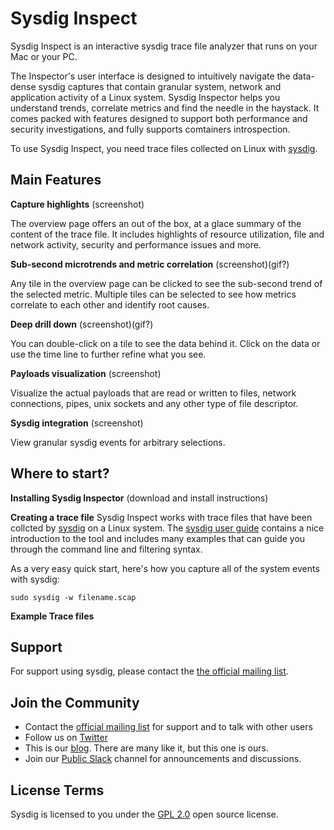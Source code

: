Sysdig Inspect
================

Sysdig Inspect is an interactive sysdig trace file analyzer that runs on your Mac or your PC.

The Inspector's user interface is designed to intuitively navigate the data-dense sysdig captures that contain granular system, network and application activity of a Linux system. Sysdig Inspector helps you understand trends, correlate metrics and find the needle in the haystack. It comes packed with features designed to support both performance and security investigations, and fully supports comtainers introspection.

To use Sysdig Inspect, you need trace files collected on Linux with [sysdig](https://github.com/draios/sysdig).

Main Features
---
**Capture highlights**
(screenshot)

The overview page offers an out of the box, at a glace summary of the content of the trace file. It includes highlights of resource utilization, file and network activity, security and performance issues and more.

**Sub-second microtrends and metric correlation**
(screenshot)(gif?)

Any tile in the overview page can be clicked to see the sub-second trend of the selected metric. Multiple tiles can be selected to see how metrics correlate to each other and identify root causes.

**Deep drill down**
(screenshot)(gif?)

You can double-click on a tile to see the data behind it. Click on the data or use the time line to further refine what you see.

**Payloads visualization**
(screenshot)

Visualize the actual payloads that are read or written to files, network connections, pipes, unix sockets and any other type of file descriptor. 

**Sysdig integration**
(screenshot)

View granular sysdig events for arbitrary selections.

Where to start?
---

**Installing Sysdig Inspector**
(download and install instructions)

**Creating a trace file**
Sysdig Inspect works with trace files that have been collcted by [sysdig](https://github.com/draios/sysdig) on a Linux system. The [sysdig user guide](https://github.com/draios/sysdig/wiki/Sysdig-User-Guide) contains a nice introduction to the tool and includes many examples that can guide you through the command line and filtering syntax. 

As a very easy quick start, here's how you capture all of the system events with sysdig:

`sudo sysdig -w filename.scap`

**Example Trace files**

Support
---

For support using sysdig, please contact the [the official mailing list](https://groups.google.com/forum/#!forum/sysdig).

Join the Community
---
* Contact the [official mailing list](https://groups.google.com/forum/#!forum/sysdig) for support and to talk with other users
* Follow us on [Twitter](https://twitter.com/sysdig)
* This is our [blog](https://sysdig.com/blog/). There are many like it, but this one is ours.
* Join our [Public Slack](https://slack.sysdig.com) channel for announcements and discussions.

License Terms
---
Sysdig is licensed to you under the [GPL 2.0](https://github.com/draios/sysdig/blob/dev/COPYING) open source license.
